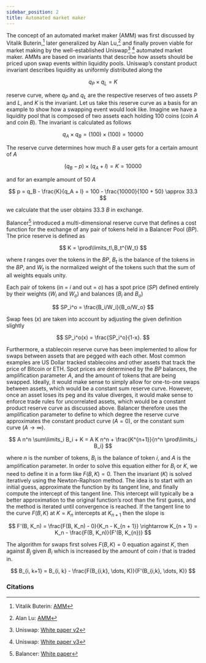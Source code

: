 ```yaml
---
sidebar_position: 2
title: Automated market maker
---
```


The concept of an automated market maker (AMM) was first discussed by Vitalik
Buterin,[^1] later generalized by Alan Lu,[^2] and finally proven viable for market
making by the well-established Uniswap[^3] [^4] automated market maker. AMMs
are based on invariants that describe how assets should be priced upon swap events
within liquidity pools. Uniswap’s constant product invariant describes liquidity as
uniformly distributed along the

$$
q_P \times q_L = K
$$

reserve curve, where $q_P$ and $q_L$ are the respective reserves of two assets $P$ and $L$,
and $K$ is the invariant.
Let us take this reserve curve as a basis for an example to show how a swapping event would look like. Imagine we have a liquidity pool that is composed of two assets each holding 100 coins (coin $A$ and coin $B$). The invariant is calculated as follows

$$
q_A \times q_B = (100) \times (100) = 10000
$$

The reserve curve determines how much $B$ a user gets for a certain amount of $A$

$$
(q_B - p) \times (q_A + l) = K = 10000
$$

and for an example amount of 50 $A$

$$
p = q_B - \frac{K}{q_A + l} = 100 - \frac{10000}{100 + 50} \approx 33.3
$$

we calculate that the user obtains 33.3 $B$ in exchange.

Balancer[^5] introduced a multi-dimensional reserve curve that defines a cost function for the exchange of any pair of tokens held in a Balancer Pool ($BP$). The price
reserve is defined as

$$
K = \prod\limits_t\,B_t^{W_t}
$$

where $t$ ranges over the tokens in the $BP$, $B_t$ is the balance of the tokens in the
$BP$, and $W_t$ is the normalized weight of the tokens such that the sum of all weights
equals unity.

Each pair of tokens (in = $i$ and out = $o$) has a spot price ($SP$) defined entirely by their weights ($W_i$ and $W_o$) and balances ($B_i$ and $B_o$)

$$
SP_i^o = \frac{B_i/W_i}{B_o/W_o}
$$

Swap fees ($x$) are taken into account by adjusting the given definition slightly

$$
SP_i^o(x) = \frac{SP_i^o}{1-x}.
$$

Furthermore, a stablecoin reserve curve has been implemented to allow for swaps
between assets that are pegged with each other.
Most common examples are US Dollar tracked stablecoins and other assets that track the price of Bitcoin or ETH.
Spot prices are determined by the $BP$ balances, the amplification parameter $A$,
and the amount of tokens that are being swapped.
Ideally, it would make sense to simply allow for one-to-one swaps between assets, which would be a constant sum reserve curve.
However, once an asset loses its peg and its value diverges, it would make sense to enforce trade rules for uncorrelated assets, which would be a constant product reserve curve as discussed above. Balancer therefore uses the amplification parameter to define to which degree the reserve curve approximates the constant product curve ($A = 0$), or the constant sum curve ($A \rightarrow \infty$).

$$
A n^n \sum\limits_i B_i + K = A K n^n + \frac{K^{n+1}}{n^n \prod\limits_i B_i}
$$

where $n$ is the number of tokens, $B_i$ is the balance of token $i$, and $A$ is the amplification parameter.
In order to solve this equation either for $B_i$ or $K$, we need to define it in a form like $F(B, K) = 0$.
Then the invariant ($K$) is solved iteratively using the Newton-Raphson method.
The idea is to start with an initial guess, approximate the function by its tangent line, and finally compute the intercept of this tangent line.
This intercept will typically be a better approximation to the original function’s root than the first guess, and the method is iterated until convergence is reached.
If the tangent line to the curve $F(B, K)$ at $K = K_n$ intercepts at $K_{n+1}$ then the slope is

$$
F'(B, K_n) = \frac{F(B, K_n) - 0}{K_n - K_{n + 1}} \rightarrow K_{n + 1} = K_n - \frac{F(B, K_n)}{F'(B, K_{n})}
$$

The algorithm for swaps first solves $F(B, K) = 0$ equation against $K$, then against $B_j$ given $B_i$ which is increased by the amount of coin $i$ that is traded in.

$$
B_{i, k+1} = B_{i, k} - \frac{F(B_{i,k}, \dots, K)}{F'(B_{i,k}, \dots, K)}
$$

### Citations

[^1]: Vitalik Buterin: [AMM](https://www.reddit.com/r/ethereum/comments/55m04x/let__run_onchain_decentralized_exchanges_the_way/)
[^2]: Alan Lu: [AMM](https://blog.gnosis.pm/building-a-decentralized-exchange-in-ethereum-eea4e7452d6e)
[^3]: Uniswap: [White paper v2](https://uniswap.org/whitepaper.pdf)
[^4]: Uniswap: [White paper v3](https://uniswap.org/whitepaper-v3.pdf)
[^5]: Balancer: [White paper](https://balancer.fi/whitepaper.pdf)
